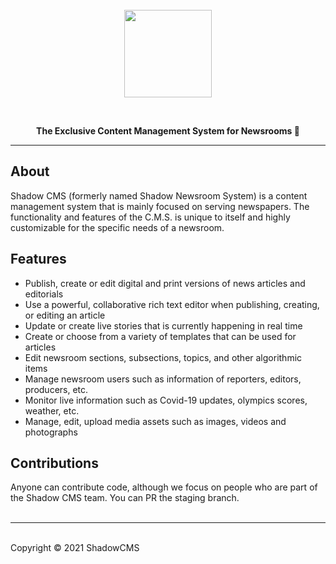 <br />
<br />
<br />
<a href="https://shadowcms.com">
  <p align="center">
   <img height=140 src="https://ik.imagekit.io/drs/shadowcms/logo-banner_F1OVsXHIm_.svg" />
  </p>
</a>
<br />
<p align="center">
  <strong>The Exclusive Content Management System for Newsrooms 🚀</strong>
</p>
<hr />

## About

Shadow CMS (formerly named Shadow Newsroom System) is a content management system that is mainly
focused on serving newspapers. The functionality and features of the C.M.S. is unique to itself and
highly customizable for the specific needs of a newsroom.

## Features

- Publish, create or edit digital and print versions of news articles and editorials
- Use a powerful, collaborative rich text editor when publishing, creating, or editing an article
- Update or create live stories that is currently happening in real time
- Create or choose from a variety of templates that can be used for articles
- Edit newsroom sections, subsections, topics, and other algorithmic items
- Manage newsroom users such as information of reporters, editors, producers, etc.
- Monitor live information such as Covid-19 updates, olympics scores, weather, etc.
- Manage, edit, upload media assets such as images, videos and photographs

## Contributions

Anyone can contribute code, although we focus on people who are part of the Shadow CMS team. You can
PR the staging branch. <br /> <br />

<hr />
<br />
Copyright © 2021 ShadowCMS
